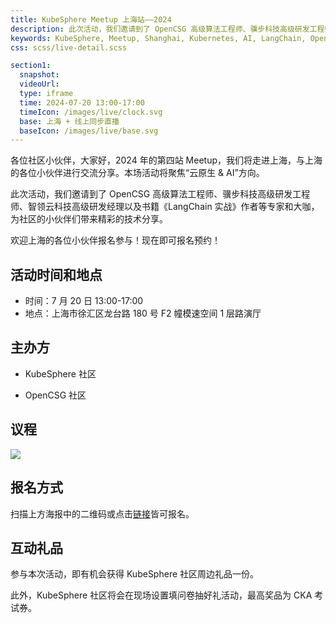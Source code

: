 ```yaml
---
title: KubeSphere Meetup 上海站——2024
description: 此次活动，我们邀请到了 OpenCSG 高级算法工程师、骥步科技高级研发工程师、智领云科技高级研发经理以及书籍《LangChain 实战》作者等专家和大咖，为社区的小伙伴们带来精彩的技术分享。
keywords: KubeSphere, Meetup, Shanghai, Kubernetes, AI, LangChain, OpenCSG
css: scss/live-detail.scss

section1:
  snapshot: 
  videoUrl: 
  type: iframe
  time: 2024-07-20 13:00-17:00
  timeIcon: /images/live/clock.svg
  base: 上海 + 线上同步直播
  baseIcon: /images/live/base.svg
---
```


各位社区小伙伴，大家好，2024 年的第四站 Meetup，我们将走进上海，与上海的各位小伙伴进行交流分享。本场活动将聚焦“云原生 & AI”方向。

此次活动，我们邀请到了 OpenCSG 高级算法工程师、骥步科技高级研发工程师、智领云科技高级研发经理以及书籍《LangChain 实战》作者等专家和大咖，为社区的小伙伴们带来精彩的技术分享。

欢迎上海的各位小伙伴报名参与！现在即可报名预约！

## 活动时间和地点

- 时间：7 月 20 日 13:00-17:00
- 地点：上海市徐汇区龙台路 180 号 F2 幢模速空间 1 层路演厅

## 主办方

- KubeSphere 社区

- OpenCSG 社区

## 议程

![](https://pek3b.qingstor.com/kubesphere-community/images/kubesphere-meetup-shanghai-20240720.png)

## 报名方式

扫描上方海报中的二维码或点击[链接](https://resources.qingcloud.com/p/cae39)皆可报名。

## 互动礼品

参与本次活动，即有机会获得 KubeSphere 社区周边礼品一份。

此外，KubeSphere 社区将会在现场设置填问卷抽好礼活动，最高奖品为 CKA 考试券。